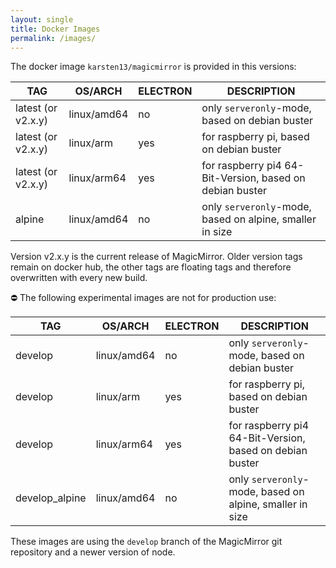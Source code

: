 ```yaml
---
layout: single
title: Docker Images
permalink: /images/
---
```


The docker image `karsten13/magicmirror` is provided in this versions:

TAG                | OS/ARCH     | ELECTRON | DESCRIPTION
------------------ | ----------- | -------- | -------------------------------------------------
latest (or v2.x.y) | linux/amd64 | no       | only `serveronly`-mode, based on debian buster
latest (or v2.x.y) | linux/arm   | yes      | for raspberry pi, based on debian buster
latest (or v2.x.y) | linux/arm64 | yes      | for raspberry pi4 64-Bit-Version, based on debian buster
alpine             | linux/amd64 | no       | only `serveronly`-mode, based on alpine, smaller in size

Version v2.x.y is the current release of MagicMirror. Older version tags remain on docker hub, the other tags are floating tags and therefore overwritten with every new build.

⛔ The following experimental images are not for production use:

TAG            | OS/ARCH     | ELECTRON | DESCRIPTION
-------------- | ----------- | -------- | --------------------------------------------------
develop        | linux/amd64 | no       | only `serveronly`-mode, based on debian buster
develop        | linux/arm   | yes      | for raspberry pi, based on debian buster
develop        | linux/arm64 | yes      | for raspberry pi4 64-Bit-Version, based on debian buster
develop_alpine | linux/amd64 | no       | only `serveronly`-mode, based on alpine, smaller in size

These images are using the `develop` branch of the MagicMirror git repository and a newer version of node.

